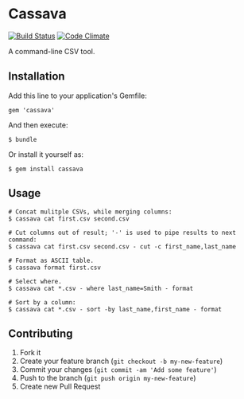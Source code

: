 # Cassava

[![Build
Status](https://secure.travis-ci.org/kstephens/cassaval.png?branch=master)](https://travis-ci.org/kstephens/cassava)
[![Code
Climate](https://codeclimate.com/badge.png)](https://codeclimate.com/github/kstephens/cassava)

A command-line CSV tool.

## Installation

Add this line to your application's Gemfile:

    gem 'cassava'

And then execute:

    $ bundle

Or install it yourself as:

    $ gem install cassava

## Usage

    # Concat mulitple CSVs, while merging columns:
    $ cassava cat first.csv second.csv
    
    # Cut columns out of result; '-' is used to pipe results to next command:
    $ cassava cat first.csv second.csv - cut -c first_name,last_name
    
    # Format as ASCII table.
    $ cassava format first.csv
    
    # Select where.
    $ cassava cat *.csv - where last_name=Smith - format
    
    # Sort by a column:
    $ cassava cat *.csv - sort -by last_name,first_name - format

## Contributing

1. Fork it
2. Create your feature branch (`git checkout -b my-new-feature`)
3. Commit your changes (`git commit -am 'Add some feature'`)
4. Push to the branch (`git push origin my-new-feature`)
5. Create new Pull Request

